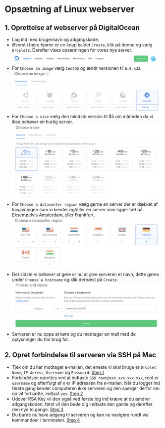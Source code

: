 # Opsætning af Linux webserver

## 1. Oprettelse af webserver på DigitalOcean

* Log ind med brugernavn og adgangskode.
* Øverst i højre hjørne er en knap kaldet `Create`, klik på denne og vælg `Droplets`. Derefter vises opsætningen for vores nye server.
![Step 1](https://github.com/wi73c-praktisk-web/webserver-tobias-brage/blob/master/images/1step1.jpg?raw=true)
* For `Choose an image` vælg `CentOS` og ændr versionen til `6.9 x32`.
![Step 2](https://github.com/wi73c-praktisk-web/webserver-tobias-brage/blob/master/images/1step2.jpg?raw=true)
* For `Choose a size` vælg den mindste version til $5 om måneden da vi ikke behøver en hurtig server.
![Step 3](https://github.com/wi73c-praktisk-web/webserver-tobias-brage/blob/master/images/1step3.jpg?raw=true)
* For `Choose a datacenter region` vælg gerne en server der er dækket af lovgivningen som vi kender og/eller en server som ligger tæt på. Eksempelvis Amsterdam, eller Frankfurt.
![Step 4](https://github.com/wi73c-praktisk-web/webserver-tobias-brage/blob/master/images/1step4.jpg?raw=true)
* Det sidste vi behøver at gøre er nu at give serveren et navn, dette gøres under `Choose a hostname` og klik dernæst på `Create`.
![Step 5](https://github.com/wi73c-praktisk-web/webserver-tobias-brage/blob/master/images/1step5.jpg?raw=true)
* Serveren er nu oppe at køre og du modtager en mail med de oplysninger du har brug for.

## 2. Opret forbindelse til serveren via SSH på Mac

* Tjek om du har modtaget e-mailen, det eneste vi skal bruge er `Droplet Name`, `IP Adress`, `Username` og `Password`.
[Step 1](https://github.com/wi73c-praktisk-web/webserver-tobias-brage/blob/master/images/2step1.jpg?raw=true)
* Forbindelsen oprettes ved at indtaste `SSH root@xxx.xxx.xxx.xxx`, root er `username` og efterfulgt af `@` er IP adressen fra e-mailen. Når du logger ind første gang kender computeren ikke serveren og den spørger derfor om du vil fortsætte, indtast `yes`.
[Step 2](https://github.com/wi73c-praktisk-web/webserver-tobias-brage/blob/master/images/2step2.jpg?raw=true)
* Udover RSA Key vil den også ved første log ind kræve at du ændrer adgangskoden, først vil den bede dig indtaste den gamle og derefter den nye to gange.
[Step 3](https://github.com/wi73c-praktisk-web/webserver-tobias-brage/blob/master/images/2step3.jpg?raw=true)
* Du burde nu have adgang til serveren og kan nu navigere rundt via kommandoer i terminalen.
[Step 4](https://github.com/wi73c-praktisk-web/webserver-tobias-brage/blob/master/images/2step4.jpg?raw=true)